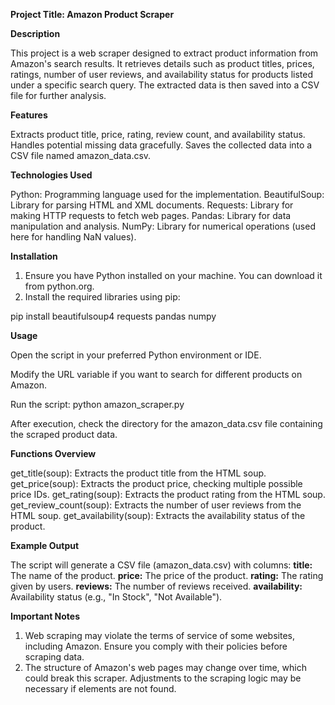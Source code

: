 **Project Title: Amazon Product Scraper**

**Description**

This project is a web scraper designed to extract product information from Amazon's search results. It retrieves details such as product titles, prices, ratings, number of user reviews, and availability status for products listed under a specific search query. The extracted data is then saved into a CSV file for further analysis.

**Features**

Extracts product title, price, rating, review count, and availability status.
Handles potential missing data gracefully.
Saves the collected data into a CSV file named amazon_data.csv.

**Technologies Used**

Python: Programming language used for the implementation.
BeautifulSoup: Library for parsing HTML and XML documents.
Requests: Library for making HTTP requests to fetch web pages.
Pandas: Library for data manipulation and analysis.
NumPy: Library for numerical operations (used here for handling NaN values).

**Installation**

1. Ensure you have Python installed on your machine. You can download it from python.org.
2. Install the required libraries using pip:

  pip install beautifulsoup4 requests pandas numpy

**Usage**

Open the script in your preferred Python environment or IDE.

Modify the URL variable if you want to search for different products on Amazon.

Run the script:
python amazon_scraper.py

After execution, check the directory for the amazon_data.csv file containing the scraped product data.

**Functions Overview**

get_title(soup): Extracts the product title from the HTML soup.
get_price(soup): Extracts the product price, checking multiple possible price IDs.
get_rating(soup): Extracts the product rating from the HTML soup.
get_review_count(soup): Extracts the number of user reviews from the HTML soup.
get_availability(soup): Extracts the availability status of the product.

**Example Output**

The script will generate a CSV file (amazon_data.csv) with columns:
**title:** The name of the product.
**price:** The price of the product.
**rating:** The rating given by users.
**reviews:** The number of reviews received.
**availability:** Availability status (e.g., "In Stock", "Not Available").

**Important Notes**

1. Web scraping may violate the terms of service of some websites, including Amazon. Ensure you comply with their policies before scraping data.
2. The structure of Amazon's web pages may change over time, which could break this scraper. Adjustments to the scraping logic may be necessary if elements are not found.
